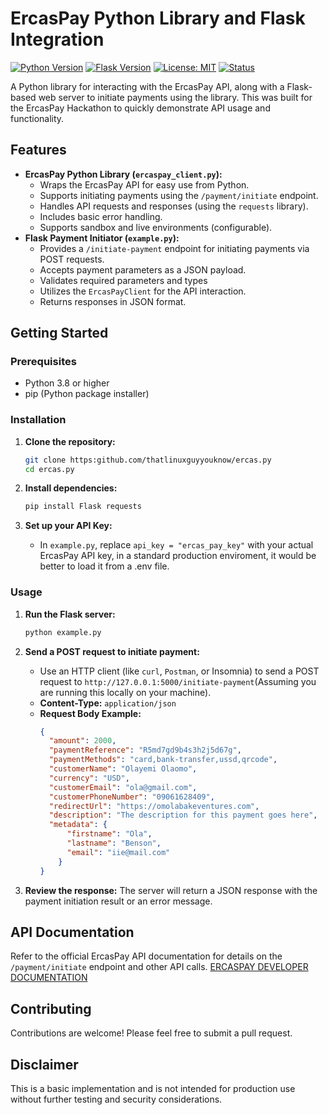 # ErcasPay Python Library and Flask Integration

[![Python Version](https://img.shields.io/badge/python-3.8+-blue.svg)](https://www.python.org/downloads/)
[![Flask Version](https://img.shields.io/badge/flask-2.0+-blue.svg)](https://flask.palletsprojects.com/en/2.3.x/)
[![License: MIT](https://img.shields.io/badge/License-MIT-yellow.svg)](https://opensource.org/licenses/MIT)
[![Status](https://img.shields.io/badge/status-development-orange.svg)](#)

A Python library for interacting with the ErcasPay API, along with a Flask-based web server to initiate payments using the library. This was built for the ErcasPay Hackathon to quickly demonstrate API usage and functionality.

## Features

*   **ErcasPay Python Library (`ercaspay_client.py`):**
    *   Wraps the ErcasPay API for easy use from Python.
    *   Supports initiating payments using the `/payment/initiate` endpoint.
    *   Handles API requests and responses (using the `requests` library).
    *   Includes basic error handling.
    *   Supports sandbox and live environments (configurable).
*   **Flask Payment Initiator (`example.py`):**
    *   Provides a `/initiate-payment` endpoint for initiating payments via POST requests.
    *   Accepts payment parameters as a JSON payload.
    *   Validates required parameters and types
    *   Utilizes the `ErcasPayClient` for the API interaction.
    *   Returns responses in JSON format.

## Getting Started

### Prerequisites

*   Python 3.8 or higher
*   pip (Python package installer)

### Installation

1.  **Clone the repository:**

    ```bash
    git clone https:github.com/thatlinuxguyyouknow/ercas.py
    cd ercas.py
    ```

2.  **Install dependencies:**

    ```bash
    pip install Flask requests
    ```

3.  **Set up your API Key:**
    *   In `example.py`, replace `api_key = "ercas_pay_key"` with your actual ErcasPay API key, in a standard production enviroment, it would be better to load it from a .env file.

### Usage

1.  **Run the Flask server:**

    ```bash
    python example.py
    ```

2.  **Send a POST request to initiate payment:**

    *   Use an HTTP client (like `curl`, `Postman`, or Insomnia) to send a POST request to `http://127.0.0.1:5000/initiate-payment`(Assuming you are running this locally on your machine).
    *   **Content-Type:** `application/json`
    *   **Request Body Example:**
        ```json
        {
          "amount": 2000,
          "paymentReference": "R5md7gd9b4s3h2j5d67g",
          "paymentMethods": "card,bank-transfer,ussd,qrcode",
          "customerName": "Olayemi Olaomo",
          "currency": "USD",
          "customerEmail": "ola@gmail.com",
          "customerPhoneNumber": "09061628409",
          "redirectUrl": "https://omolabakeventures.com",
          "description": "The description for this payment goes here",
          "metadata": {
              "firstname": "Ola",
              "lastname": "Benson",
              "email": "iie@mail.com"
            }
        }
        ```
3.  **Review the response:** The server will return a JSON response with the payment initiation result or an error message.

## API Documentation

Refer to the official ErcasPay API documentation for details on the `/payment/initiate` endpoint and other API calls.
[ERCASPAY DEVELOPER DOCUMENTATION](https://docs.ercaspay.com/)


## Contributing

Contributions are welcome! Please feel free to submit a pull request.

## Disclaimer

This is a basic implementation and is not intended for production use without further testing and security considerations.